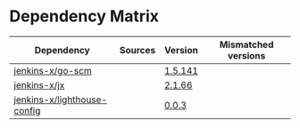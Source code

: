 # Dependency Matrix

Dependency | Sources | Version | Mismatched versions
---------- | ------- | ------- | -------------------
[jenkins-x/go-scm](https://github.com/jenkins-x/go-scm) |  | [1.5.141]() | 
[jenkins-x/jx](https://github.com/jenkins-x/jx) |  | [2.1.66](https://github.com/jenkins-x/jx/releases/tag/v2.1.66) | 
[jenkins-x/lighthouse-config](https://github.com/jenkins-x/lighthouse-config) |  | [0.0.3]() | 
